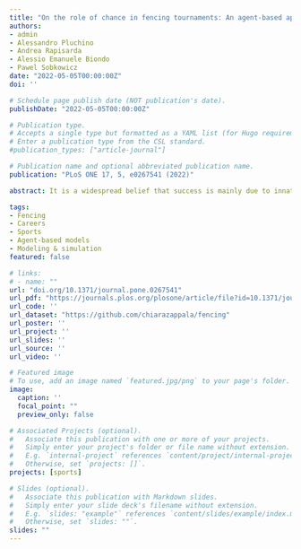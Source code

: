 ```yaml
---
title: "On the role of chance in fencing tournaments: An agent-based approach"
authors:
- admin
- Alessandro Pluchino
- Andrea Rapisarda
- Alessio Emanuele Biondo
- Pawel Sobkowicz
date: "2022-05-05T00:00:00Z"
doi: ''

# Schedule page publish date (NOT publication's date).
publishDate: "2022-05-05T00:00:00Z"

# Publication type.
# Accepts a single type but formatted as a YAML list (for Hugo requirements).
# Enter a publication type from the CSL standard.
#publication_types: ["article-journal"]

# Publication name and optional abbreviated publication name.
publication: "PLoS ONE 17, 5, e0267541 (2022)"

abstract: It is a widespread belief that success is mainly due to innate qualities rather than external forces. This is particularly true in sports competitions, where individual talent is usually considered the main, if not the only, ingredient to reach success. In this study, we explore the limits of this belief by quantifying the relative weight of talent and chance in fencing, a combat sport involving a weapon, with the help of both real data and agent-based simulations. Fencing competitions are structured as direct elimination tournaments, where randomness is explicitly present in some rules. We focused on épée, which is one of three disciplines. We collected data on international competition results and annual rankings, in the range 2008–2020, for male and female fencers under 20 years old (Junior category). Then, we built the model calibrated on our dataset and parametrized by just one free variable a, describing the importance of talent—and, consequently, of chance—in competitions (a = 1 indicates the ideal scenario where only talent matters, a = 0 the complete random one). Our agent-based approach can reproduce the main stylized facts observed in data, at the level of both single tournaments and the entire careers of a given community of épée fencers. We find that simulations approximate very well the data for both Junior Men and Women when talent weights slightly less than chance, i.e. when a is around 0.45. We conclude that the role of chance in fencing is unusually high and it probably represents an extreme case for individual sports. Our findings shed light on the importance of external factors in both athletes’ results in tournaments and throughout their career, making even more unfair the “winner-takes-all” disparities that often occur between the winner and the other classified competitors.

tags:
- Fencing
- Careers
- Sports
- Agent-based models
- Modeling & simulation
featured: false

# links:
# - name: ""
url: "doi.org/10.1371/journal.pone.0267541"
url_pdf: "https://journals.plos.org/plosone/article/file?id=10.1371/journal.pone.0267541&type=printable"
url_code: ''
url_dataset: "https://github.com/chiarazappala/fencing"
url_poster: ''
url_project: ''
url_slides: ''
url_source: ''
url_video: ''

# Featured image
# To use, add an image named `featured.jpg/png` to your page's folder. 
image:
  caption: ''
  focal_point: ""
  preview_only: false

# Associated Projects (optional).
#   Associate this publication with one or more of your projects.
#   Simply enter your project's folder or file name without extension.
#   E.g. `internal-project` references `content/project/internal-project/index.md`.
#   Otherwise, set `projects: []`.
projects: [sports]

# Slides (optional).
#   Associate this publication with Markdown slides.
#   Simply enter your slide deck's filename without extension.
#   E.g. `slides: "example"` references `content/slides/example/index.md`.
#   Otherwise, set `slides: ""`.
slides: ""
---
```

